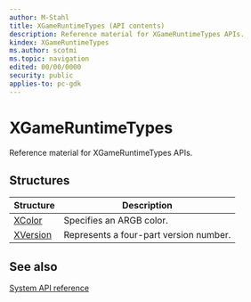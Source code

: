 ```yaml
---
author: M-Stahl
title: XGameRuntimeTypes (API contents)
description: Reference material for XGameRuntimeTypes APIs.
kindex: XGameRuntimeTypes
ms.author: scotmi
ms.topic: navigation
edited: 00/00/0000
security: public
applies-to: pc-gdk
---
```


# XGameRuntimeTypes  
  
Reference material for XGameRuntimeTypes APIs.  
  
  
## Structures  
  
| Structure | Description |  
| --- | --- |  
| [XColor](structs/xcolor.md) | Specifies an ARGB color. |  
| [XVersion](structs/xversion.md) | Represents a four-part version number. |  
  
  
## See also  
[System API reference](../gc-reference-system-toc.md)  